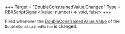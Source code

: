 +++
Target = "DoubleConstrainedValue.Changed"
Type = RBXScriptSignal<(value: number) => void, false>
+++

Fired whenever the [DoubleConstrainedValue.Value](https://developer.roblox.com/api-reference/property/DoubleConstrainedValue/Value) of the `DoubleConstrainedValue` is changed.